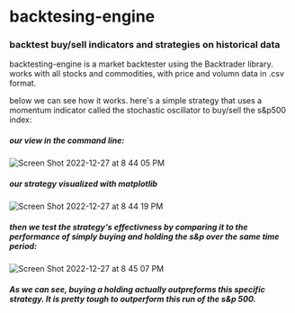 # backtesing-engine
### backtest buy/sell indicators and strategies on historical data
backtesting-engine is a market backtester using the Backtrader library. works with all stocks and commodities, with price and volumn data in .csv format.

below we can see how it works.
here's a simple strategy that uses a momentum indicator called the stochastic oscillator to buy/sell the s&p500 index:

##### our view in the command line:
![Screen Shot 2022-12-27 at 8 44 05 PM](https://user-images.githubusercontent.com/36122439/209744344-d5dd17b9-2f90-4672-96d0-9524fc95c1d5.png)
##### our strategy visualized with matplotlib
![Screen Shot 2022-12-27 at 8 44 19 PM](https://user-images.githubusercontent.com/36122439/209744337-7d95adb9-1633-429f-998a-294c7e526f34.png)
##### then we test the strategy's effectivness by comparing it to the performance of simply buying and holding the s&p over the same time period:
![Screen Shot 2022-12-27 at 8 45 07 PM](https://user-images.githubusercontent.com/36122439/209744323-156a4528-3e5f-4052-a941-7626b2ab7f08.png)
##### As we can see, buying a holding actually outpreforms this specific strategy. It is pretty tough to outperform this run of the s&p 500.

